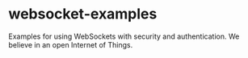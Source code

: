 # websocket-examples
Examples for using WebSockets with security and authentication.  We believe in an open Internet of Things.
